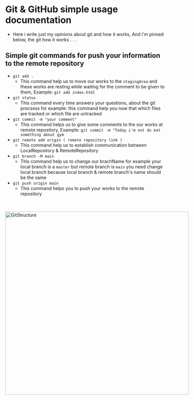 # Git & GitHub simple usage documentation

- Here i write just my opinions about git and how it works, And i'm pinned below, the git how it works . . .

## Simple git commands for push your information to the remote repository

- `git add .`
  - This command help us to move our works to the `stagingArea` and these works are resting while waiting for the comment to be given to them, Example: `git add index.html`
- `git status`
  - This command every time answers your questions, about the git procsess for example: this command help you now that which files are tracked or which file are untracked
- `git commit -m "your comment"`
  - This command helps us to give some comments to the our works at remote repository, Example: `git commit -m "Today i'm not do eat something about gym`
- `git remote add origin ( remote repository link )`
  - This command help us to establish communication between LocalRepository & RemoteRepository
- `git branch -M main`
  - This command help us to change our brachName for example your local branch is a `master` but remote branch is `main` you need change local branch because local branch & remote branch's name should be the same
- `git push origin main`
  - This command helps you to push your works to the remote repository

<div style="width:100vw; heigth:200px; display: flex; justify-content: start; align-items: center; margin-top:3rem; ">
    <img style="width:60vw;" src="../../Storage/gitStructure.png" alt="GitStructure"/>
</div>
